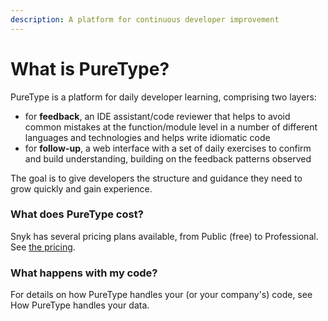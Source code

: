 ```yaml
---
description: A platform for continuous developer improvement
---
```


# What is PureType?

PureType is a platform for daily developer learning, comprising two layers:

* for **feedback**, an IDE assistant/code reviewer that helps to avoid common mistakes at the function/module level in a number of different languages and technologies and helps write idiomatic code
* for **follow-up**, a web interface with a set of daily exercises to confirm and build understanding, building on the feedback patterns observed

The goal is to give developers the structure and guidance they need to grow quickly and gain experience.

### What does PureType cost?

Snyk has several pricing plans available, from Public (free) to Professional. See [the pricing](https://puretype.ai/#pricing).

### What happens with my code?

For details on how PureType handles your (or your company's) code, see How PureType handles your data.
